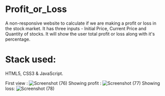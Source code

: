 # Profit_or_Loss

A non-responsive website to calculate if we are making a profit or loss in the stock market. It has three inputs - Initial Price, Current Price and Quantity of stocks. It will show the user total profit or loss along with it's percentage.

# Stack used:
HTML5, CSS3 & JavaScript.

First view :
![Screenshot (76)](https://user-images.githubusercontent.com/108549299/199591560-6071ce02-4409-4d4a-af83-ef9acd9511c9.png)
Showing profit :
![Screenshot (77)](https://user-images.githubusercontent.com/108549299/199591567-f3b86d04-ef04-419b-9f7d-6f23dbc257db.png)
Showing loss:
![Screenshot (78)](https://user-images.githubusercontent.com/108549299/199591572-361c9f4d-26e2-453a-9a46-703a9f239a68.png)


